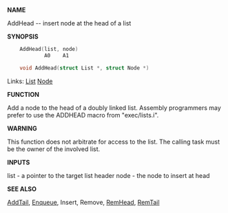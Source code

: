 
**NAME**

AddHead -- insert node at the head of a list

**SYNOPSIS**

```c
    AddHead(list, node)
            A0    A1

    void AddHead(struct List *, struct Node *)

```
Links: [List](_007D) [Node](_0091) 

**FUNCTION**

Add a node to the head of a doubly linked list. Assembly
programmers may prefer to use the ADDHEAD macro from
&#034;exec/lists.i&#034;.

**WARNING**

This function does not arbitrate for access to the list.  The
calling task must be the owner of the involved list.

**INPUTS**

list - a pointer to the target list header
node - the node to insert at head

**SEE ALSO**

[AddTail](AddTail), [Enqueue](Enqueue), Insert, Remove, [RemHead](RemHead), [RemTail](RemTail)
